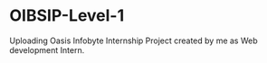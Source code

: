 # OIBSIP-Level-1
Uploading Oasis Infobyte Internship Project created by me as Web development Intern.
